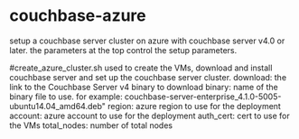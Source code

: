 # couchbase-azure
setup a couchbase server cluster on azure with couchbase server v4.0 or later. the parameters at the top control the setup parameters.

#create_azure_cluster.sh
used to create the VMs, download and install couchbase server and set up the couchbase server cluster.
download: the link to the Couchbase Server v4 binary to download 
binary: name of the binary file to use. for example: couchbase-server-enterprise_4.1.0-5005-ubuntu14.04_amd64.deb"
region: azure region to use for the deployment
account: azure account to use for the deployment
auth_cert: cert to use for the VMs
total_nodes: number of total nodes

